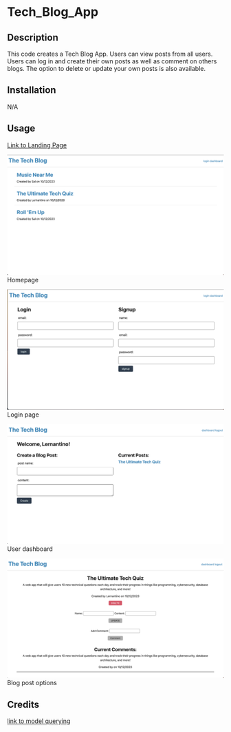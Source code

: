 # Tech_Blog_App

## Description

This code creates a Tech Blog App. Users can view posts from all users. Users can log in and create their own posts as well as comment on others blogs. The option to delete or update your own posts is also available.

## Installation

N/A

## Usage

[Link to Landing Page](https://akleynhans.github.io/Tech_Blog_App/)

![Showing Homepage When App is Opened](./images/homepage.png)<br>
Homepage

![Showing login page](./images/login.png)<br>
Login page

![Showing user dashboard](./images/dashboard.png)<br>
User dashboard


![Showing blog](./images/blog.png)<br>
Blog post options


## Credits

[link to model querying](https://sequelize.org/docs/v6/core-concepts/model-querying-basics/)<br>

